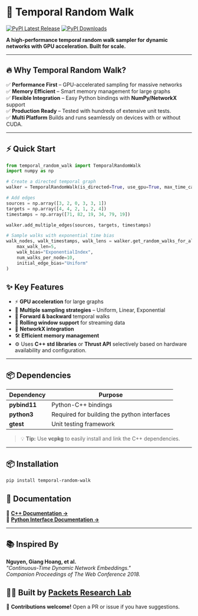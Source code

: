 # 🚀 Temporal Random Walk

[![PyPI Latest Release](https://img.shields.io/pypi/v/temporal-random-walk.svg)](https://pypi.org/project/temporal-random-walk/)
[![PyPI Downloads](https://img.shields.io/pypi/dm/temporal-random-walk.svg)](https://pypi.org/project/temporal-random-walk/)

**A high-performance temporal random walk sampler for dynamic networks with GPU acceleration. Built for scale.**

---

## 🔥 Why Temporal Random Walk?
✅ **Performance First** – GPU-accelerated sampling for massive networks<br>
✅ **Memory Efficient** – Smart memory management for large graphs  
✅ **Flexible Integration** – Easy Python bindings with **NumPy/NetworkX** support  
✅ **Production Ready** – Tested with hundreds of extensive unit tests.<br>
✅ **Multi Platform** Builds and runs seamlessly on devices with or without CUDA.

---

## ⚡ Quick Start

```python
from temporal_random_walk import TemporalRandomWalk
import numpy as np

# Create a directed temporal graph
walker = TemporalRandomWalk(is_directed=True, use_gpu=True, max_time_capacity=-1)

# Add edges
sources = np.array([3, 2, 0, 3, 3, 1])
targets = np.array([4, 4, 2, 1, 2, 4])
timestamps = np.array([71, 82, 19, 34, 79, 19])

walker.add_multiple_edges(sources, targets, timestamps)

# Sample walks with exponential time bias
walk_nodes, walk_timestamps, walk_lens = walker.get_random_walks_for_all_nodes(
    max_walk_len=5,
    walk_bias="ExponentialIndex",
    num_walks_per_node=10,
    initial_edge_bias="Uniform"
)
```

## ✨ Key Features
- ⚡ **GPU acceleration** for large graphs   
- 🎯 **Multiple sampling strategies** – Uniform, Linear, Exponential
- 🔄 **Forward & backward** temporal walks
- 📡 **Rolling window support** for streaming data
- 🔗 **NetworkX integration**
- 🛠️ **Efficient memory management**
- ⚙️ Uses **C++ std libraries** or **Thrust API** selectively based on hardware availability and configuration. 

---

## 📦 Dependencies

| Dependency     | Purpose                                     |
|---------------|---------------------------------------------|
| **pybind11**  | Python-C++ bindings                         |
| **python3**   | Required for building the python interfaces |
| **gtest**     | Unit testing framework                      |


> 💡 **Tip:** Use **vcpkg** to easily install and link the C++ dependencies.

---

## 📦 Installation

```sh
pip install temporal-random-walk
```

## 📖 Documentation

📌 **[C++ Documentation →](https://htmlpreview.github.io/?https://github.com/ashfaq1701/temporal-random-walk/blob/master/docs/html/classTemporalRandomWalk.html)**<br>
📌 **[Python Interface Documentation →](docs/_temporal_random_walk.md)**

---

## 📚 Inspired By

**Nguyen, Giang Hoang, et al.**  
*"Continuous-Time Dynamic Network Embeddings."*  
*Companion Proceedings of The Web Conference 2018.*

## 👨‍🔬 Built by [Packets Research Lab](https://packets-lab.github.io/)

🚀 **Contributions welcome!** Open a PR or issue if you have suggestions.  

